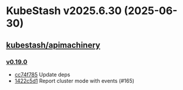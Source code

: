 # KubeStash v2025.6.30 (2025-06-30)


## [kubestash/apimachinery](https://github.com/kubestash/apimachinery)

### [v0.19.0](https://github.com/kubestash/apimachinery/releases/tag/v0.19.0)

- [cc74f785](https://github.com/kubestash/apimachinery/commit/cc74f785) Update deps
- [1422c5d1](https://github.com/kubestash/apimachinery/commit/1422c5d1) Report cluster mode with events (#165)



